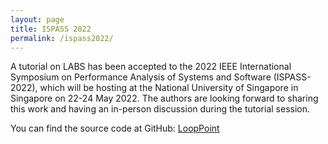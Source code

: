 ```yaml
---
layout: page
title: ISPASS 2022
permalink: /ispass2022/
---
```


A tutorial on LABS has been accepted to the 2022 IEEE International Symposium on Performance Analysis of Systems and Software (ISPASS-2022), which will be hosting at the National University of Singapore in Singapore on 22-24 May 2022. The authors are looking forward to sharing this work and having an in-person discussion during the tutorial session.

You can find the source code at GitHub:
[LoopPoint](https://github.com/nus-comparch/looppoint)

